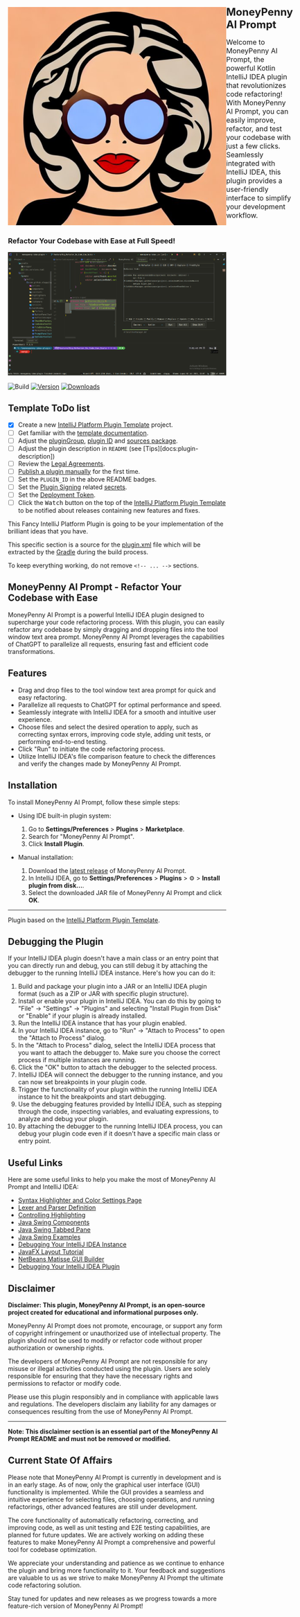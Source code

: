 <!DOCTYPE html>
<html>
<head>
  <title>MoneyPenny AI Prompt</title>
  <style>
    .panel {
      display: flex;
      align-items: center;
    }

    .panel img {
      width: 300px;
      height: 200px;
      margin-right: 20px;
    }

    .panel .content {
      flex-grow: 1;
    }

    .panel h1 {
      font-size: 24px;
      margin-top: 0;
    }

    .panel p {
      font-size: 16px;
    }
  </style>
</head>
<body>
  <div class="panel">
    <img src="src/main/resources/images/moneypenny4.jpg" alt="Prompt">
    <div class="content">
      <h1>MoneyPenny AI Prompt</h1>
      <p>
        Welcome to MoneyPenny AI Prompt, the powerful Kotlin IntelliJ IDEA plugin that revolutionizes
        code refactoring! With MoneyPenny AI Prompt, you can easily improve, refactor, and test your
        codebase with just a few clicks. Seamlessly integrated with IntelliJ IDEA, this plugin provides
        a user-friendly interface to simplify your development workflow.
      </p>
    </div>
  </div>
</body>
</html>



### Refactor Your Codebase with Ease at Full Speed!

![Prompt](src/main/resources/images/MoneyPenny_ToolWindow_Prompt.png)

![Build](https://github.com/sloppylopez/moneypenny-idea-plugin/workflows/Build/badge.svg)
[![Version](https://img.shields.io/jetbrains/plugin/v/PLUGIN_ID.svg)](https://plugins.jetbrains.com/plugin/PLUGIN_ID)
[![Downloads](https://img.shields.io/jetbrains/plugin/d/PLUGIN_ID.svg)](https://plugins.jetbrains.com/plugin/PLUGIN_ID)

## Template ToDo list

- [x] Create a new [IntelliJ Platform Plugin Template][template] project.
- [ ] Get familiar with the [template documentation][template].
- [ ] Adjust the [pluginGroup](./gradle.properties), [plugin ID](./src/main/resources/META-INF/plugin.xml)
  and [sources package](./src/main/kotlin).
- [ ] Adjust the plugin description in `README` (see [Tips][docs:plugin-description])
- [ ] Review
  the [Legal Agreements](https://plugins.jetbrains.com/docs/marketplace/legal-agreements.html?from=IJPluginTemplate).
- [ ] [Publish a plugin manually](https://plugins.jetbrains.com/docs/intellij/publishing-plugin.html?from=IJPluginTemplate)
  for the first time.
- [ ] Set the `PLUGIN_ID` in the above README badges.
- [ ] Set the [Plugin Signing](https://plugins.jetbrains.com/docs/intellij/plugin-signing.html?from=IJPluginTemplate)
  related [secrets](https://github.com/JetBrains/intellij-platform-plugin-template#environment-variables).
- [ ] Set
  the [Deployment Token](https://plugins.jetbrains.com/docs/marketplace/plugin-upload.html?from=IJPluginTemplate).
- [ ] Click the <kbd>Watch</kbd> button on the top of the [IntelliJ Platform Plugin Template][template] to be notified
  about releases containing new features and fixes.

<!-- Plugin description -->
This Fancy IntelliJ Platform Plugin is going to be your implementation of the brilliant ideas that you have.

This specific section is a source for the [plugin.xml](/src/main/resources/META-INF/plugin.xml) file which will be
extracted by the [Gradle](/build.gradle.kts) during the build process.

To keep everything working, do not remove `<!-- ... -->` sections.
<!-- Plugin description end -->

## MoneyPenny AI Prompt - Refactor Your Codebase with Ease

MoneyPenny AI Prompt is a powerful IntelliJ IDEA plugin designed to supercharge your code refactoring process. With this plugin, you can easily refactor any codebase by simply dragging and dropping files into the tool window text area prompt. MoneyPenny AI Prompt leverages the capabilities of ChatGPT to parallelize all requests, ensuring fast and efficient code transformations.

## Features

- Drag and drop files to the tool window text area prompt for quick and easy refactoring.
- Parallelize all requests to ChatGPT for optimal performance and speed.
- Seamlessly integrate with IntelliJ IDEA for a smooth and intuitive user experience.
- Choose files and select the desired operation to apply, such as correcting syntax errors, improving code style, adding unit tests, or performing end-to-end testing.
- Click "Run" to initiate the code refactoring process.
- Utilize IntelliJ IDEA's file comparison feature to check the differences and verify the changes made by MoneyPenny AI Prompt.

## Installation

To install MoneyPenny AI Prompt, follow these simple steps:

- Using IDE built-in plugin system:
  1. Go to **Settings/Preferences** > **Plugins** > **Marketplace**.
  2. Search for "MoneyPenny AI Prompt".
  3. Click **Install Plugin**.

- Manual installation:
  1. Download the [latest release](https://github.com/sloppylopez/moneypenny-idea-plugin/releases/latest) of MoneyPenny AI Prompt.
  2. In IntelliJ IDEA, go to **Settings/Preferences** > **Plugins** > ⚙️ > **Install plugin from disk...**.
  3. Select the downloaded JAR file of MoneyPenny AI Prompt and click **OK**.

---

Plugin based on the [IntelliJ Platform Plugin Template][template].

[template]: https://github.com/JetBrains/intellij-platform-plugin-template

## Debugging the Plugin

If your IntelliJ IDEA plugin doesn't have a main class or an entry point that you can directly run and debug, you can still debug it by attaching the debugger to the running IntelliJ IDEA instance. Here's how you can do it:

1. Build and package your plugin into a JAR or an IntelliJ IDEA plugin format (such as a ZIP or JAR with specific plugin structure).
2. Install or enable your plugin in IntelliJ IDEA. You can do this by going to "File" -> "Settings" -> "Plugins" and selecting "Install Plugin from Disk" or "Enable" if your plugin is already installed.
3. Run the IntelliJ IDEA instance that has your plugin enabled.
4. In your IntelliJ IDEA instance, go to "Run" -> "Attach to Process" to open the "Attach to Process" dialog.
5. In the "Attach to Process" dialog, select the IntelliJ IDEA process that you want to attach the debugger to. Make sure you choose the correct process if multiple instances are running.
6. Click the "OK" button to attach the debugger to the selected process.
7. IntelliJ IDEA will connect the debugger to the running instance, and you can now set breakpoints in your plugin code.
8. Trigger the functionality of your plugin within the running IntelliJ IDEA instance to hit the breakpoints and start debugging.
9. Use the debugging features provided by IntelliJ IDEA, such as stepping through the code, inspecting variables, and evaluating expressions, to analyze and debug your plugin.
10. By attaching the debugger to the running IntelliJ IDEA process, you can debug your plugin code even if it doesn't have a specific main class or entry point.

## Useful Links

Here are some useful links to help you make the most of MoneyPenny AI Prompt and IntelliJ IDEA:

- [Syntax Highlighter and Color Settings Page](https://plugins.jetbrains.com/docs/intellij/syntax-highlighter-and-color-settings-page.html#define-a-color-settings-page)
- [Lexer and Parser Definition](https://plugins.jetbrains.com/docs/intellij/lexer-and-parser-definition.html#define-a-parser)
- [Controlling Highlighting](https://plugins.jetbrains.com/docs/intellij/controlling-highlighting.html)
- [Java Swing Components](https://web.mit.edu/6.005/www/sp14/psets/ps4/java-6-tutorial/components.html)
- [Java Swing Tabbed Pane](https://docs.oracle.com/javase/tutorial/uiswing/components/tabbedpane.html)
- [Java Swing Examples](https://docs.oracle.com/javase/tutorial/uiswing/examples/components/index.html#TabbedPaneDemo)
- [Debugging Your IntelliJ IDEA Instance](https://medium.com/agorapulse-stories/how-to-debug-your-own-intellij-idea-instance-7d7df185a48d)
- [JavaFX Layout Tutorial](https://docs.oracle.com/javase/8/javafx/layout-tutorial/index.html)
- [NetBeans Matisse GUI Builder](https://netbeans.apache.org/kb/docs/matisse.html)
- [Debugging Your IntelliJ IDEA Plugin](https://www.youtube.com/watch?v=YSpqHOwYrk4)

## Disclaimer

**Disclaimer: This plugin, MoneyPenny AI Prompt, is an open-source project created for educational and informational purposes only.**

MoneyPenny AI Prompt does not promote, encourage, or support any form of copyright infringement or unauthorized use of intellectual property. The plugin should not be used to modify or refactor code without proper authorization or ownership rights.

The developers of MoneyPenny AI Prompt are not responsible for any misuse or illegal activities conducted using the plugin. Users are solely responsible for ensuring that they have the necessary rights and permissions to refactor or modify code.

Please use this plugin responsibly and in compliance with applicable laws and regulations. The developers disclaim any liability for any damages or consequences resulting from the use of MoneyPenny AI Prompt.

---

**Note: This disclaimer section is an essential part of the MoneyPenny AI Prompt README and must not be removed or modified.**

## Current State Of Affairs

Please note that MoneyPenny AI Prompt is currently in development and is in an early stage. As of now, only the graphical user interface (GUI) functionality is implemented. While the GUI provides a seamless and intuitive experience for selecting files, choosing operations, and running refactorings, other advanced features are still under development.

The core functionality of automatically refactoring, correcting, and improving code, as well as unit testing and E2E testing capabilities, are planned for future updates. We are actively working on adding these features to make MoneyPenny AI Prompt a comprehensive and powerful tool for codebase optimization.

We appreciate your understanding and patience as we continue to enhance the plugin and bring more functionality to it. Your feedback and suggestions are valuable to us as we strive to make MoneyPenny AI Prompt the ultimate code refactoring solution.

Stay tuned for updates and new releases as we progress towards a more feature-rich version of MoneyPenny AI Prompt!

